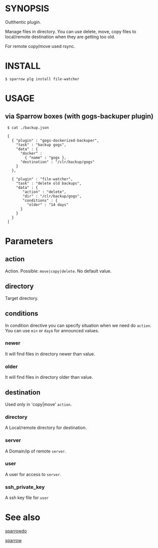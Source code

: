 # SYNOPSIS

Outthentic plugin.

Manage files in directory. You can use delete, move, copy files to local/remote destination when they are getting too old.

For remote copy/move used rsync.

# INSTALL

    $ sparrow plg install file-watcher

# USAGE

## via Sparrow boxes (with gogs-backuper plugin)
    
     $ cat ./backup.json

     [ 
       { "plugin" : "gogs-dockerized-backuper", 
         "task" : "backup gogs", 
         "data" : { 
           "docker" : 
             { "name" : "gogs }, 
           "destination" : "/clr/backup/gogs" 
         } 
       },
   
       { "plugin" : "file-watcher", 
         "task" : "delete old backups", 
         "data" : { 
            "action" : "delete",
            "dir" : "/clr/backup/gogs",
            "conditions" : {
              "older" : "14 days"
           } 
         } 
       }
     ]



# Parameters
## action
Action. Possible: `move|copy|delete`. No default value.

## directory
Target directory.

## conditions
In condition directive you can specify situation when we need do `action`. You can use `min` or `day`s for announced values.

### newer
It will find files in directory newer than value.

### older
It will find files in directory older than value.

## destination
Used only in 'copy|move' `action`.

### directory
A Local/remote directory for destination.

### server
A Domain/ip of remote `server`.

### user
A user for access to `server`.

### ssh\_private\_key
A ssh key file for `user`

# See also
[sparrowdo](https://github.com/melezhik/sparrowdo)

[sparrow](https://github.com/melezhik/sparrow)

